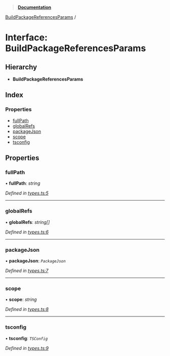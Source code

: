 > **[Documentation](../README.md)**

[BuildPackageReferencesParams](buildpackagereferencesparams.md) /

# Interface: BuildPackageReferencesParams

## Hierarchy

* **BuildPackageReferencesParams**

## Index

### Properties

* [fullPath](buildpackagereferencesparams.md#fullpath)
* [globalRefs](buildpackagereferencesparams.md#globalrefs)
* [packageJson](buildpackagereferencesparams.md#packagejson)
* [scope](buildpackagereferencesparams.md#scope)
* [tsconfig](buildpackagereferencesparams.md#tsconfig)

## Properties

###  fullPath

• **fullPath**: *string*

*Defined in [types.ts:5](https://github.com/dylanaubrey/repodog/blob/e16463f/packages/build-references/src/types.ts#L5)*

___

###  globalRefs

• **globalRefs**: *string[]*

*Defined in [types.ts:6](https://github.com/dylanaubrey/repodog/blob/e16463f/packages/build-references/src/types.ts#L6)*

___

###  packageJson

• **packageJson**: *`PackageJson`*

*Defined in [types.ts:7](https://github.com/dylanaubrey/repodog/blob/e16463f/packages/build-references/src/types.ts#L7)*

___

###  scope

• **scope**: *string*

*Defined in [types.ts:8](https://github.com/dylanaubrey/repodog/blob/e16463f/packages/build-references/src/types.ts#L8)*

___

###  tsconfig

• **tsconfig**: *`TSConfig`*

*Defined in [types.ts:9](https://github.com/dylanaubrey/repodog/blob/e16463f/packages/build-references/src/types.ts#L9)*